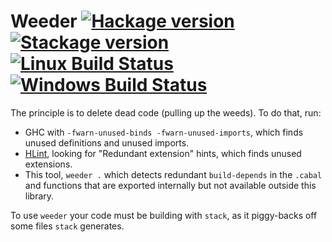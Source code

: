 # Weeder [![Hackage version](https://img.shields.io/hackage/v/weeder.svg?label=Hackage)](https://hackage.haskell.org/package/weeder) [![Stackage version](https://www.stackage.org/package/weeder/badge/lts?label=Stackage)](https://www.stackage.org/package/weeder) [![Linux Build Status](https://img.shields.io/travis/ndmitchell/weeder.svg?label=Linux%20build)](https://travis-ci.org/ndmitchell/weeder) [![Windows Build Status](https://img.shields.io/appveyor/ci/ndmitchell/weeder.svg?label=Windows%20build)](https://ci.appveyor.com/project/ndmitchell/weeder)

The principle is to delete dead code (pulling up the weeds). To do that, run:

* GHC with `-fwarn-unused-binds -fwarn-unused-imports`, which finds unused definitions and unused imports.
* [HLint](https://github.com/ndmitchell/hlint#readme), looking for "Redundant extension" hints, which finds unused extensions.
* This tool, `weeder .` which detects redundant `build-depends` in the `.cabal` and functions that are exported internally but not available outside this library.

To use `weeder` your code must be building with `stack`, as it piggy-backs off some files `stack` generates.
